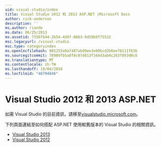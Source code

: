 ```yaml
---
uid: visual-studio/index
title: Visual Studio 2012 和 2013 ASP.NET |Microsoft Docs
author: rick-anderson
description: ''
ms.author: riande
ms.date: 06/25/2013
ms.assetid: 7356f644-2b54-4d9f-8863-9d59b9f75532
msc.legacyurl: /visual-studio
msc.type: categoryindex
ms.openlocfilehash: 001255a9a7487abd9ee3e80bcd2b6ee78111f63b
ms.sourcegitcommit: 7890dfb5a8f8c07d813f166d3ab0c263f893d0c6
ms.translationtype: MT
ms.contentlocale: zh-TW
ms.lasthandoff: 10/04/2018
ms.locfileid: "48794846"
---
```

# <a name="visual-studio-2012-and-2013-with-aspnet"></a>Visual Studio 2012 和 2013 ASP.NET

如需 Visual Studio 的目前資訊，請移至[visualstudio.microsoft.com](https://visualstudio.microsoft.com)。

下列頁面連結至如何搭配 ASP.NET 使用較舊版本的 Visual Studio 的相關資訊。

- [Visual Studio 2013](overview/2013/index.md)
- [Visual Studio 2012](overview/2012/index.md)
